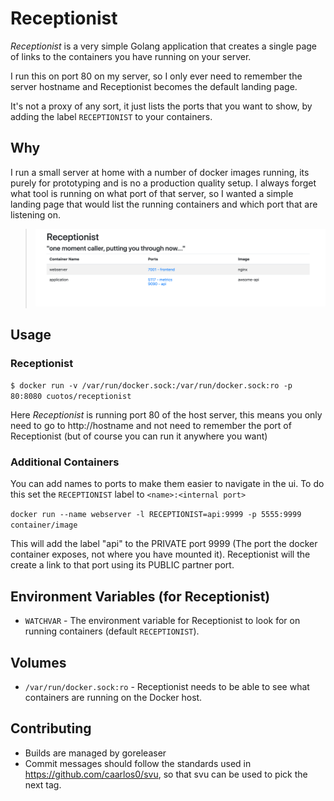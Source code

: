 # Receptionist

*Receptionist* is a very simple Golang application that creates a single page of links to the containers you have running
on your server.

I run this on port 80 on my server, so I only ever need to remember the server hostname and Receptionist becomes the 
default landing page.

It's not a proxy of any sort, it just lists the ports that you want to show, by adding the label `RECEPTIONIST` to your
containers.

## Why

I run a small server at home with a number of docker images running, its purely for prototyping and is no a production 
quality setup. I always forget what tool is running on what port of that server, so I wanted a simple landing page that 
would list the running containers and which port that are listening on.

> ![](screenshot.png)

## Usage

### Receptionist
`$ docker run -v /var/run/docker.sock:/var/run/docker.sock:ro -p 80:8080 cuotos/receptionist`

Here *Receptionist* is running port 80 of the host server, this means you only need to go to http://hostname and not need to remember
the port of Receptionist (but of course you can run it anywhere you want)

### Additional Containers

You can add names to ports to make them easier to navigate in the ui. To do this set the `RECEPTIONIST` label to `<name>:<internal port>`

`docker run --name webserver -l RECEPTIONIST=api:9999 -p 5555:9999 container/image`

This will add the label "api" to the PRIVATE port 9999 (The port the docker container exposes, not where you have mounted it). Receptionist will the create a
link to that port using its PUBLIC partner port.

## Environment Variables (for Receptionist)

* `WATCHVAR` - The environment variable for Receptionist to look for on running containers (default `RECEPTIONIST`).

## Volumes

* `/var/run/docker.sock:ro` - Receptionist needs to be able to see what containers are running on the Docker host.

## Contributing

* Builds are managed by goreleaser
* Commit messages should follow the standards used in https://github.com/caarlos0/svu, so that svu can be used to pick the next tag.